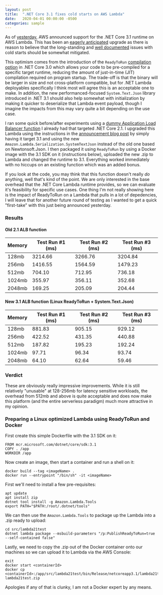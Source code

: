 ```yaml
---
layout: post
title:  ".NET Core 3.1 fixes cold starts on AWS Lambda"
date:   2020-04-01 00:00:00 -0500
categories: sample
---
```


As of [yesterday](https://aws.amazon.com/blogs/compute/announcing-aws-lambda-supports-for-net-core-3-1/), AWS announced support for the .NET Core 3.1 runtime on AWS Lambda. This has been an [eagerly anticipated](https://github.com/aws/aws-lambda-dotnet/issues/554) upgrade as there is reason to believe that the long-standing and [well documented](https://mikhail.io/serverless/coldstarts/aws/) issues with cold starts should be somewhat mitigated.

This optimism comes from the introduction of the `ReadyToRun` [compilation option](https://docs.microsoft.com/en-us/dotnet/core/whats-new/dotnet-core-3-0#readytorun-images) in .NET Core 3.0 which allows your code to be pre-compiled for a specific target runtime, reducing the amount of just-in-time (JIT) compilation required on program startup. The trade-off is that the binary will be larger in size and not cross-platform compatible, but for .NET Lambda deployables specifically I think most will agree this is an acceptable one to make. In addition, the new performanced-focused `System.Text.Json` library introduced in .NET 3.1 should also help somewhat with initialization by making it quicker to deserialize that Lambda event payload, though I imagine the impacts from this may vary quite a bit depending on the use case.

I ran some quick before/after experiments using a [dummy Application Load Balancer function](https://github.com/vp89/lambda21test) I already had that targeted .NET Core 2.1. I upgraded this Lambda using the instructions in the [announcement blog post](https://aws.amazon.com/blogs/compute/announcing-aws-lambda-supports-for-net-core-3-1/) by simply having it target 3.1 and using the new `Amazon.Lambda.Serialization.SystemTextJson` instead of the old one based on Newtonsoft.Json. I then packaged it using `ReadyToRun` by using a Docker image with the 3.1 SDK on it (instructions below), uploaded the new .zip to Lambda and changed the runtime to 3.1. Everything worked immediately with no hiccups on an existing function which was an added bonus.

If you look at the code, you may think that this function doesn't really *do* anything, well that's kind of the point. We are only interested in the base overhead that the .NET Core Lambda runtime provides, so we can evaluate it's feasibility for specific use cases. One thing I'm not really showing here is the impact of ReadyToRun on a Lambda that pulls in a lot of depedencies, I will leave that for another future round of testing as I wanted to get a quick "first-take" with this just being announced yesterday.

### Results

#### Old 2.1 ALB function

Memory|Test Run #1 (ms)|Test Run #2 (ms)|Test Run #3 (ms)
---|---|---|---
128mb|3214.66|3266.76|3204.84
256mb|1416.55|1564.59|1479.23
512mb|704.10|712.95|736.18
1024mb|355.97|356.11|352.68
2048mb|169.25|205.09|204.44

#### New 3.1 ALB function (Linux ReadyToRun + System.Text.Json)

Memory|Test Run #1 (ms)|Test Run #2 (ms)|Test Run #3 (ms)
---|---|---|---
128mb|881.83|905.15|929.12
256mb|422.52|431.35|440.88
512mb|187.82|195.23|192.24
1024mb|97.71|96.34|93.74
2048mb|64.10|62.64|59.46

### Verdict

These are obviously really impressive improvements. While it is still relatively "unusable" at 128-256mb for latency sensitive workloads, the overhead from 512mb and above is quite acceptable and does now make this platform (and the entire serverless paradigm) much more attractive in my opinion.

### Preparing a Linux optimized Lambda using ReadyToRun and Docker

First create this simple Dockerfile with the 3.1 SDK on it:

```
FROM mcr.microsoft.com/dotnet/core/sdk:3.1
COPY . /app
WORKDIR /app
```

Now create an image, then start a container and run a shell on it:
```
docker build --tag <imageName> .
docker run --entrypoint "/bin/sh" -it <imageName>
```

First we'll need to install a few pre-requisites:
```
apt update
apt install zip
dotnet tool install -g Amazon.Lambda.Tools
export PATH="$PATH:/root/.dotnet/tools"
```
We can then use the `Amazon.Lambda.Tools` to package up the Lambda into a .zip ready to upload:
```
cd src/lambda21test
dotnet lambda package --msbuild-parameters "/p:PublishReadyToRun=true --self-contained false"
```

Lastly, we need to copy the .zip out of the Docker container onto our machines so we can upload it to Lambda via the AWS Console:
```
exit
docker start <containerId>
docker cp <containerId>:/app/src/lambda21test/bin/Release/netcoreapp3.1/lambda21test.zip lambda21test.zip
```

Apologies if any of that is clunky, I am not a Docker expert by any means.
